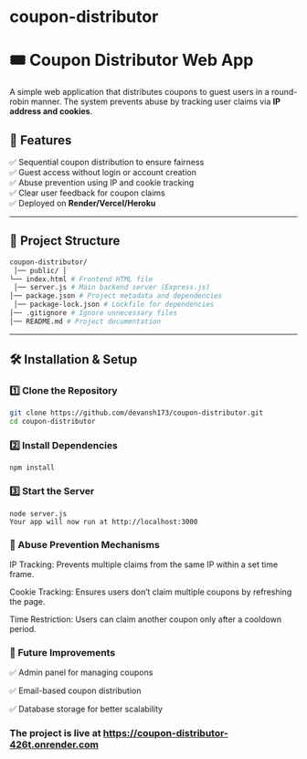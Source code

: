 # coupon-distributor

# 🎟️ Coupon Distributor Web App  

A simple web application that distributes coupons to guest users in a round-robin manner. The system prevents abuse by tracking user claims via **IP address and cookies**.  

## 🚀 Features  
✅ Sequential coupon distribution to ensure fairness  
✅ Guest access without login or account creation  
✅ Abuse prevention using IP and cookie tracking  
✅ Clear user feedback for coupon claims  
✅ Deployed on **Render/Vercel/Heroku**  

---

## 📂 Project Structure  
```bash
coupon-distributor/
 │── public/ │
└── index.html # Frontend HTML file
 │── server.js # Main backend server (Express.js)
│── package.json # Project metadata and dependencies
 │── package-lock.json # Lockfile for dependencies
│── .gitignore # Ignore unnecessary files
│── README.md # Project documentation
```


---

## 🛠️ Installation & Setup  
### **1️⃣ Clone the Repository**  
```sh
git clone https://github.com/devansh173/coupon-distributor.git
cd coupon-distributor
```
### **2️⃣ Install Dependencies** 
```
npm install
```
### **3️⃣ Start the Server** 
```
node server.js
Your app will now run at http://localhost:3000
```

### **🔐 Abuse Prevention Mechanisms** 
IP Tracking: Prevents multiple claims from the same IP within a set time frame.

Cookie Tracking: Ensures users don’t claim multiple coupons by refreshing the page.

Time Restriction: Users can claim another coupon only after a cooldown period.

### **🎯 Future Improvements** 

✅ Admin panel for managing coupons

✅ Email-based coupon distribution

✅ Database storage for better scalability



###  The project is live at  https://coupon-distributor-426t.onrender.com
